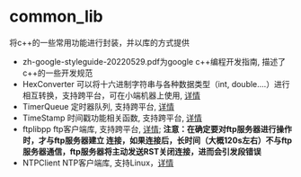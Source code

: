 # common_lib
将c++的一些常用功能进行封装，并以库的方式提供
* zh-google-styleguide-20220529.pdf为google c++编程开发指南, 描述了c++的一些开发规范
* HexConverter
可以将十六进制字符串与各种数据类型（int, double....）进行相互转换，支持跨平台，可在小端机器上使用,
[详情](./HexConverter/README.md)
* TimerQueue
定时器队列, 支持跨平台, [详情](./TimerQueue/README.md)
* TimeStamp
时间戳功能相关函数, 支持跨平台, [详情](./TimeStamp/README.md)
* ftplibpp
ftp客户端库, 支持跨平台, [详情](./ftplibpp/README.md); **注意：在确定要对ftp服务器进行操作时，才与ftp服务器建立
连接，如果连接后，长时间（大概120s左右）不与ftp服务器通信，ftp服务器将主动发送RST关闭连接，进而会引发段错误**
* NTPClient
NTP客户端库, 支持Linux，[详情](./NtpClient/README.md)